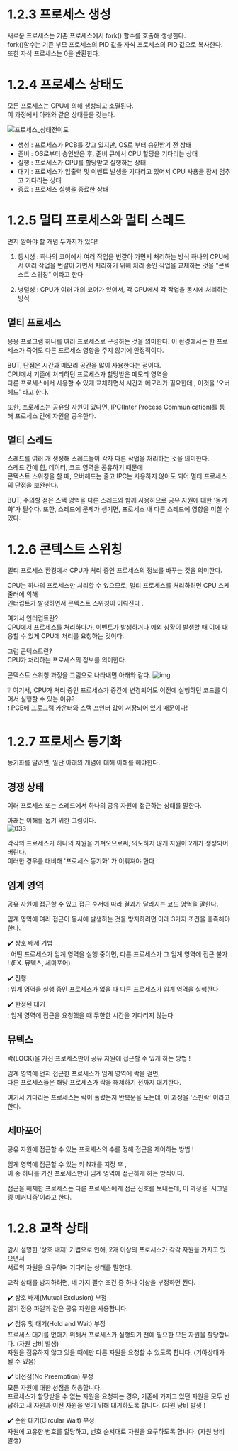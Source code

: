# 1.2.3 프로세스 생성 
새로운 프로세스는 기존 프로세스에서 fork() 함수를 호출해 생성한다.   
fork()함수는 기존 부모 프로세스의 PID 값을 자식 프로세스의 PID 값으로 복사한다.    
또한 자식 프로세스는 0을 반환한다. 

# 1.2.4 프로세스 상태도 
모든 프로세스는 CPU에 의해 생성되고 소멸된다.    
이 과정에서 아래와 같은 상태들을 갖는다. 


![프로세스_상태전이도](https://github.com/leeshinbi/CS_Study/assets/109641586/b4652e86-9880-49eb-8577-89aa12caa812)



- 생성 :  프로세스가 PCB를 갖고 있지만, OS로 부터 승인받기 전 상태
- 준비 : OS로부터 승인받은 후, 준비 큐에서 CPU 할당을 기다리는 상태
- 실행 : 프로세스가 CPU를 할당받고 실행하는 상태
- 대기 : 프로세스가 입출력 및 이벤트 발생을 기다리고 있어서 CPU 사용을 잠시 멈추고 기다리는 상태
- 종료 : 프로세스 실행을 종료한 상태 


# 1.2.5 멀티 프로세스와 멀티 스레드 
먼저 알아야 할 개념 두가지가 있다!    

1. 동시성
   : 하나의 코어에서 여러 작업을 번갈아 가면서 처리하는 방식
   하나의 CPU에서 여러 작업을 번갈아 가면서 처리하기 위해 처리 중인 작업을
   교체하는 것을 "콘텍스트 스위칭" 이라고 한다

2. 병렬성
   : CPU가 여러 개의 코어가 있어서, 각 CPU에서 각 작업을 동시에 처리하는 방식

## 멀티 프로세스 
응용 프로그램 하나를 여러 프로세스로 구성하는 것을 의미한다. 
이 환경에서는 한 프로세스가 죽어도 다른 프로세스 영향을 주지 않기에 안정적이다. 
          
BUT, 단점은 시간과 메모리 공간을 많이 사용한다는 점이다.     
CPU에서 기존에 처리하던 프로세스가 할당받은 메모리 영역을    
다른 프로세스에서 사용할 수 있게 교체하면서 시간과 메모리가 필요한데 , 이것을 '오버헤드' 라고 한다. 
   
또한, 프로세스는 공유할 자원이 있다면, IPC(Inter Process Communication)를 통해 프로세스 간에 자원을 공유한다. 

## 멀티 스레드 
스레드를 여러 개 생성해 스레드들이 각자 다른 작업을 처리하는 것을 의미한다.      
스레드 간에 힙, 데이터, 코드 영역을 공유하기 때문에      
콘텍스트 스위칭을 할 때, 오버헤드는 줄고 IPC는 사용하지 않아도 되어 멀티 프로세스의 단점을 보완한다. 

BUT, 주의할 점은 스택 영역을 다른 스레드와 함께 사용하므로 공유 자원에 대한 '동기화'가 필수다. 
또한, 스레드에 문제가 생기면, 프로세스 내 다른 스레드에 영향을 미칠 수 있다. 

# 1.2.6 콘텍스트 스위칭 
멀티 프로세스 환경에서 CPU가 처리 중인 프로세스의 정보를 바꾸는 것을 의미한다. 

CPU는 하나의 프로세스만 처리할 수 있으므로, 멀티 프로세스를 처리하려면 CPU 스케줄러에 의해    
인터럽트가 발생하면서 콘텍스트 스위칭이 이뤄진다 .

여기서 인터럽트란?     
CPU에서 프로세스를 처리하다가, 이벤트가 발생하거나 예외 상황이 발생할 때 이에 대응할 수 있게 CPU에 처리를 요청하는 것이다. 

그럼 콘텍스트란?    
CPU가 처리하는 프로세스의 정보를 의미한다. 

콘텍스트 스위칭 과정을 그림으로 나타내면 아래와 같다. 
![img](https://github.com/leeshinbi/CS_Study/assets/109641586/753dbb4e-808a-4563-91ec-2ecc45cfbe93)

❔ 여기서, CPU가 처리 중인 프로세스가 중간에 변경되어도 이전에 실행하던 코드를 이어서 실행할 수 있는 이유?    
❗ PCB에 프로그램 카운터와 스택 프인터 값이 저장되어 있기 때문이다! 

# 1.2.7 프로세스 동기화 
동기화를 알려면, 일단 아래의 개념에 대해 이해를 해야한다. 

## 경쟁 상태 
여러 프로세스 또는 스레드에서 하나의 공유 자원에 접근하는 상태를 말한다. 

아래는 이해를 돕기 위한 그림이다.    
![033](https://github.com/leeshinbi/CS_Study/assets/109641586/777635ed-c1f2-4e87-9fd8-2ee630933070)

각각의 프로세스가 하나의 자원을 가져오므로써, 의도하지 않게 자원이 2개가 생성되어 버린다.     
이러한 경우를 대비해 '프로세스 동기화' 가 이뤄져야 한다

## 임계 영역
공유 자원에 접근할 수 있고 접근 순서에 따라 결과가 달라지는 코드 영역을 말한다. 

임계 영역에 여러 접근이 동시에 발생하는 것을 방지하려면 아래 3가지 조건을 충족해야 한다.      


✔️ 상호 배제 기법   
      : 어떤 프로세스가 임계 영역을 실행 중이면, 다른 프로세스가 그 임계 영역에 접근 불가 ! 
      (EX. 뮤텍스, 세마포어)
      
✔️ 진행   
      : 임계 영역을 실행 중인 프로세스가 없을 때 다른 프로세스가 임계 영역을 실행한다 
      
✔️ 한정된 대기    
      : 임계 영역에 접근을 요청했을 때 무한한 시간을 기다리지 않는다


## 뮤텍스 
락(LOCK)을 가진 프로세스만이 공유 자원에 접근할 수 있게 하는 방법 !     

임계 영역에 먼저 접근한 프로세스가 임계 영역에 락을 걸면,    
다른 프로세스들은 해당 프로세스가 락을 해제하기 전까지 대기한다. 

여기서 기다리는 프로세스는 락이 풀렸는지 반복문을 도는데, 이 과정을 '스핀락' 이라고 한다. 

## 세마포어 
공유 자원에 접근할 수 있는 프로세스의 수를 정해 접근을 제어하는 방법 !    

임계 영역에 접근할 수 있는 키 N개를 지정 후 ,    
이 중 하나를 가진 프로세스만이 임계 영역에 접근하게 하는 방식이다. 

접근을 해제한 프로세스는 다른 프로세스에게 접근 신호를 보내는데, 이 과정을 '시그널링 메커니즘'이라고 한다. 

# 1.2.8 교착 상태 
앞서 설명한 '상호 배제' 기법으로 인해, 2개 이상의 프로세스가 각각 자원을 가지고 있으면서    
서로의 자원을 요구하며 기다리는 상태를 말한다. 

교착 상태를 방지하려면, 네 가지 필수 조건 중 하나 이상을 부정하면 된다. 

✔️ 상호 배제(Mutual Exclusion) 부정    
읽기 전용 파일과 같은 공유 자원을 사용합니다.    

✔️ 점유 및 대기(Hold and Wait) 부정    
프로세스 대기를 없애기 위해서 프로세스가 실행되기 전에 필요한 모든 자원을 할당합니다. (자원 낭비 발생)    
자원을 점유하지 않고 있을 때에만 다른 자원을 요청할 수 있도록 합니다. (기아상태가 될 수 있음)     

✔️ 비선점(No Preemption) 부정    
모든 자원에 대한 선점을 허용합니다.    
프로세스가 할당받을 수 없는 자원을 요청하는 경우, 기존에 가지고 있던 자원을 모두 반납하고 새 자원과 이전 자원을 얻기 위해 대기하도록 합니다. (자원 낭비 발생 )

✔️ 순환 대기(Circular Wait) 부정     
자원에 고유한 번호를 할당하고, 번호 순서대로 자원을 요구하도록 합니다. (자원 낭비 발생)

